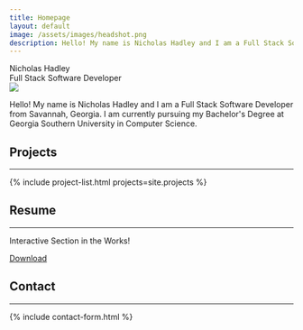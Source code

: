 ```yaml
---
title: Homepage
layout: default
image: /assets/images/headshot.png
description: Hello! My name is Nicholas Hadley and I am a Full Stack Software Developer from Savannah, Georgia. I am currently pursuing my Bachelor's Degree at Georgia Southern University in Computer Science.
---
```


<!-- Landing Section -->

<section class="section landing" id="home">
  <div class="landing-name">Nicholas Hadley</div>
  <div class="landing-position">Full Stack Software Developer</div>
  <a href="#about" id="landingArrow"></a>
</section>

<!-- About Summary -->

<section class="section about" id="about">
  <img class="portrait" src="{{ '/assets/images/headshot.png' | relative_url }}" />
  <p>Hello! My name is Nicholas Hadley and I am a Full Stack Software Developer from Savannah, Georgia. I am currently pursuing my Bachelor's Degree at Georgia Southern University in Computer Science.</p>
</section>

<!-- Projects -->

<section class="section portfolio" id="portfolio">
  <h1>Projects</h1>
  <hr>
  {% include project-list.html projects=site.projects %}
</section>

<!-- Resume -->

<section class="section resume" id="resume">
  <h1>Resume</h1>
  <hr>
  <p>Interactive Section in the Works!</p>
  <a class="button" href="{{ '/assets/resume.pdf' | relative_url }}">Download</a>
</section>

<!-- Contact -->

<section class="section contact" id="contact">
  <h1>Contact</h1>
  <hr>
  {% include contact-form.html %}
</section>

<!-- Landing Section Arrow Script -->

<script defer>
window.addEventListener('scroll', () => {
  const arrow = document.getElementById('landingArrow');
  if (window.scrollY !== 0) {
    arrow.style.opacity = '0';
    arrow.style.pointerEvents = 'none';
  }
  else {
    arrow.style.opacity = '1';
    arrow.style.pointerEvents = 'all';
  }
});
</script>
